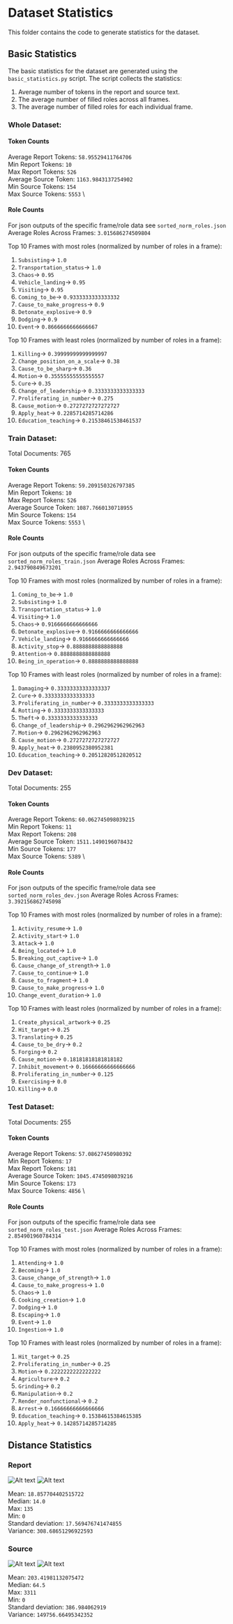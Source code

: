 # Dataset Statistics 
This folder contains the code to generate statistics for the dataset. 


## Basic Statistics
The basic statistics for the dataset are generated using the `basic_statistics.py` script. The script collects the statistics:
1. Average number of tokens in the report and source text.
2. The average number of filled roles across all frames. 
3. The average number of filled roles for each individual frame.

### Whole Dataset: 
#### Token Counts 
Average Report Tokens: `58.95529411764706` \
Min Report Tokens: `10` \
Max Report Tokens: `526` \
Average Source Token: `1163.9843137254902` \
Min Source Tokens: `154` \
Max Source Tokens: `5553` \

#### Role Counts
For json outputs of the specific frame/role data see `sorted_norm_roles.json`
Average Roles Across Frames: `3.015686274509804`

Top 10 Frames with most roles (normalized by number of roles in a frame):
1. `Subsisting`-> `1.0`
2. `Transportation_status`-> `1.0`
3. `Chaos`-> `0.95`
4. `Vehicle_landing`-> `0.95`
5. `Visiting`-> `0.95`
6. `Coming_to_be`-> `0.9333333333333332`
7. `Cause_to_make_progress`-> `0.9`
8. `Detonate_explosive`-> `0.9`
9. `Dodging`-> `0.9`
10. `Event`-> `0.8666666666666667`

Top 10 Frames with least roles (normalized by number of roles in a frame):
1. `Killing`-> `0.39999999999999997`
2. `Change_position_on_a_scale`-> `0.38`
3. `Cause_to_be_sharp`-> `0.36`
4. `Motion`-> `0.35555555555555557`
5. `Cure`-> `0.35`
6. `Change_of_leadership`-> `0.3333333333333333`
7. `Proliferating_in_number`-> `0.275`
8. `Cause_motion`-> `0.2727272727272727`
9. `Apply_heat`-> `0.2285714285714286`
10. `Education_teaching`-> `0.21538461538461537`

### Train Dataset: 
Total Documents: 765 
#### Token Counts
Average Report Tokens: `59.209150326797385` \
Min Report Tokens: `10` \
Max Report Tokens: `526` \
Average Source Token: `1087.7660130718955` \
Min Source Tokens: `154` \
Max Source Tokens: `5553` \

#### Role Counts
For json outputs of the specific frame/role data see `sorted_norm_roles_train.json`
Average Roles Across Frames: `2.943790849673201`

Top 10 Frames with most roles (normalized by number of roles in a frame):
1. `Coming_to_be`-> `1.0`
2. `Subsisting`-> `1.0`
3. `Transportation_status`-> `1.0`
4. `Visiting`-> `1.0`
5. `Chaos`-> `0.9166666666666666`
6. `Detonate_explosive`-> `0.9166666666666666`
7. `Vehicle_landing`-> `0.9166666666666666`
8. `Activity_stop`-> `0.8888888888888888`
9. `Attention`-> `0.8888888888888888`
10. `Being_in_operation`-> `0.8888888888888888`

Top 10 Frames with least roles (normalized by number of roles in a frame):
1. `Damaging`-> `0.33333333333333337`
2. `Cure`-> `0.3333333333333333`
3. `Proliferating_in_number`-> `0.3333333333333333`
4. `Rotting`-> `0.3333333333333333`
5. `Theft`-> `0.3333333333333333`
6. `Change_of_leadership`-> `0.2962962962962963`
7. `Motion`-> `0.2962962962962963`
8. `Cause_motion`-> `0.2727272727272727`
9. `Apply_heat`-> `0.2380952380952381`
10. `Education_teaching`-> `0.20512820512820512`

### Dev Dataset:
Total Documents: 255

#### Token Counts
Average Report Tokens: `60.062745098039215` \
Min Report Tokens: `11` \
Max Report Tokens: `208` \
Average Source Token: `1511.1490196078432` \
Min Source Tokens: `177` \
Max Source Tokens: `5389` \

#### Role Counts
For json outputs of the specific frame/role data see `sorted_norm_roles_dev.json`
Average Roles Across Frames: `3.392156862745098`

Top 10 Frames with most roles (normalized by number of roles in a frame):
1. `Activity_resume`-> `1.0`
2. `Activity_start`-> `1.0`
3. `Attack`-> `1.0`
4. `Being_located`-> `1.0`
5. `Breaking_out_captive`-> `1.0`
6. `Cause_change_of_strength`-> `1.0`
7. `Cause_to_continue`-> `1.0`
8. `Cause_to_fragment`-> `1.0`
9. `Cause_to_make_progress`-> `1.0`
10. `Change_event_duration`-> `1.0`

Top 10 Frames with least roles (normalized by number of roles in a frame):
1. `Create_physical_artwork`-> `0.25`
2. `Hit_target`-> `0.25`
3. `Translating`-> `0.25`
4. `Cause_to_be_dry`-> `0.2`
5. `Forging`-> `0.2`
6. `Cause_motion`-> `0.18181818181818182`
7. `Inhibit_movement`-> `0.16666666666666666`
8. `Proliferating_in_number`-> `0.125`
9. `Exercising`-> `0.0`
10. `Killing`-> `0.0`

### Test Dataset:
Total Documents: 255

#### Token Counts
Average Report Tokens: `57.08627450980392` \
Min Report Tokens: `17` \
Max Report Tokens: `181` \
Average Source Token: `1045.4745098039216` \
Min Source Tokens: `173` \
Max Source Tokens: `4856` \

#### Role Counts
For json outputs of the specific frame/role data see `sorted_norm_roles_test.json`
Average Roles Across Frames: `2.854901960784314`

Top 10 Frames with most roles (normalized by number of roles in a frame):
1. `Attending`-> `1.0`
2. `Becoming`-> `1.0`
3. `Cause_change_of_strength`-> `1.0`
4. `Cause_to_make_progress`-> `1.0`
5. `Chaos`-> `1.0`
6. `Cooking_creation`-> `1.0`
7. `Dodging`-> `1.0`
8. `Escaping`-> `1.0`
9. `Event`-> `1.0`
10. `Ingestion`-> `1.0`

Top 10 Frames with least roles (normalized by number of roles in a frame):
1. `Hit_target`-> `0.25`
2. `Proliferating_in_number`-> `0.25`
3. `Motion`-> `0.2222222222222222`
4. `Agriculture`-> `0.2`
5. `Grinding`-> `0.2`
6. `Manipulation`-> `0.2`
7. `Render_nonfunctional`-> `0.2`
8. `Arrest`-> `0.16666666666666666`
9. `Education_teaching`-> `0.15384615384615385`
10. `Apply_heat`-> `0.14285714285714285`

## Distance Statistics
### Report 
![Alt text](assets/report_distances.png "Report Distances")
![Alt text](assets/report_distances_100bucket.png "Report Distances 100 Buckets")

Mean: `18.857704402515722` \
Median: `14.0` \
Max: `135` \
Min: `0` \
Standard deviation: `17.569476741474855` \
Variance: `308.68651296922593` 

### Source
![Alt text](assets/source_distances.png "Source Distances")
![Alt text](assets/source_distances_100bucket.png "Source Distances 100 Buckets")

Mean: `203.41981132075472` \
Median: `64.5` \
Max: `3311` \
Min: `0` \
Standard deviation: `386.984062919` \
Variance: `149756.66495342352` 